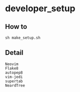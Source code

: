# developer_setup
## How to
```
sh make_setup.sh
```

## Detail
```
Neovim
Flake8
autopep8
vim-jedi
supertab
NeardTree
```
